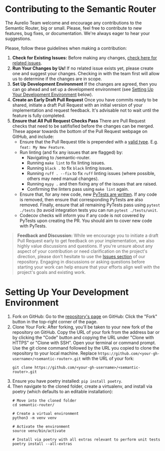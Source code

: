 # Contributing to the Semantic Router

The Aurelio Team welcome and encourage any contributions to the Semantic Router, big or small. Please, feel free to contribute to new features, bug fixes, or documentation. We're always eager to hear your suggestions.

Please, follow these guidelines when making a contribution:
1. **Check for Existing Issues:** Before making any changes, [check here for related issues](https://github.com/aurelio-labs/semantic-router/issues).
2. **Run Your Changes by Us!** If no related issue exists yet, please create one and suggest your changes. Checking in with the team first will allow us to determine if the changes are in scope.
3. **Set Up Development Environment** If the changes are agreed, then you can go ahead and set up a development environment (see [Setting Up Your Development Environment](#setting-up-your-development-environment) below).
4. **Create an Early Draft Pull Request** Once you have commits ready to be shared, initiate a draft Pull Request with an initial version of your implementation and request feedback. It's advisable not to wait until the feature is fully completed.
5. **Ensure that All Pull Request Checks Pass** There are Pull Request checks that need to be satifisfied before the changes can be merged. These appear towards the bottom of the Pull Request webpage on GitHub, and include:
    - Ensure that the Pull Request title is prepended with a [valid type](https://flank.github.io/flank/pr_titles/). E.g. `feat: My New Feature`.
    - Run linting (and fix any issues that are flagged) by:
        - Navigating to /semantic-router.
        - Running `make lint` to fix linting issues.
        - Running `black .` to fix `black` linting issues.
        - Running `ruff . --fix` to fix `ruff` linting issues (where possible, others may need manual changes).
        - Running `mypy .` and then fixing any of the issues that are raised.
        - Confirming the linters pass using `make lint` again.
    - Ensure that, for any new code, new [PyTests are written](https://github.com/aurelio-labs/semantic-router/tree/main/tests/unit). If any code is removed, then ensure that corresponding PyTests are also removed. Finally, ensure that all remaining PyTests pass using `pytest ./tests` (to avoid integration tests you can run `pytest ./tests/unit`.
    - Codecov checks will inform you if any code is not covered by PyTests upon creating the PR. You should aim to cover new code with PyTests.

> **Feedback and Discussion:**
While we encourage you to initiate a draft Pull Request early to get feedback on your implementation, we also highly value discussions and questions. If you're unsure about any aspect of your contribution or need clarification on the project's direction, please don't hesitate to use the [Issues section](https://github.com/aurelio-labs/semantic-router/issues) of our repository. Engaging in discussions or asking questions before starting your work can help ensure that your efforts align well with the project's goals and existing work.

# Setting Up Your Development Environment

1. Fork on GitHub:
    Go to the [repository's page](https://github.com/aurelio-labs/semantic-router) on GitHub: 
    Click the "Fork" button in the top-right corner of the page.
2. Clone Your Fork:
    After forking, you'll be taken to your new fork of the repository on GitHub. Copy the URL of your fork from the address bar or by clicking the "Code" button and copying the URL under "Clone with HTTPS" or "Clone with SSH".
    Open your terminal or command prompt.
    Use the git clone command followed by the URL you copied to clone the repository to your local machine. Replace `https://github.com/<your-gh-username>/<semantic-router>.git` with the URL of your fork:
    ```
    git clone https://github.com/<your-gh-username>/<semantic-router>.git
    ```
3. Ensure you have poetry installed: `pip install poetry`.
4. Then navigate to the cloned folder, create a virtualenv, and install via poetry (which defaults to an editable installation):
    ```
    # Move into the cloned folder
    cd semantic-router/

    # Create a virtual environment
    python3 -m venv venv

    # Activate the environment
    source venv/bin/activate

    # Install via poetry with all extras relevant to perform unit tests
    poetry install --all-extras
    ```
